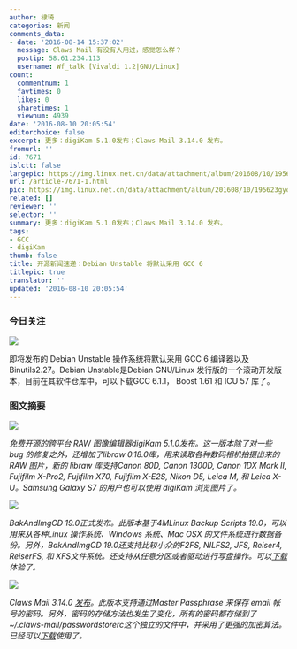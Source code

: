 ```yaml
---
author: 棣琦
categories: 新闻
comments_data:
- date: '2016-08-14 15:37:02'
  message: Claws Mail 有没有人用过，感觉怎么样？
  postip: 58.61.234.113
  username: Wf_talk [Vivaldi 1.2|GNU/Linux]
count:
  commentnum: 1
  favtimes: 0
  likes: 0
  sharetimes: 1
  viewnum: 4939
date: '2016-08-10 20:05:54'
editorchoice: false
excerpt: 更多：digiKam 5.1.0发布；Claws Mail 3.14.0 发布。
fromurl: ''
id: 7671
islctt: false
largepic: https://img.linux.net.cn/data/attachment/album/201608/10/195623gyq5myyhm4cmqezq.jpg
url: /article-7671-1.html
pic: https://img.linux.net.cn/data/attachment/album/201608/10/195623gyq5myyhm4cmqezq.jpg.thumb.jpg
related: []
reviewer: ''
selector: ''
summary: 更多：digiKam 5.1.0发布；Claws Mail 3.14.0 发布。
tags:
- GCC
- digiKam
thumb: false
title: 开源新闻速递：Debian Unstable 将默认采用 GCC 6
titlepic: true
translator: ''
updated: '2016-08-10 20:05:54'
---
```


### 今日关注


![](/data/attachment/album/201608/10/195623gyq5myyhm4cmqezq.jpg)


即将发布的 Debian Unstable 操作系统将默认采用 GCC 6 编译器以及 Binutils2.27。Debian Unstable是Debian GNU/Linux 发行版的一个滚动开发版本，目前在其软件仓库中，可以下载GCC 6.1.1， Boost 1.61 和 ICU 57 库了。


### 图文摘要


![](/data/attachment/album/201608/10/195855gwt99lt2ameahtwb.jpg)


*免费开源的跨平台 RAW 图像编辑器digiKam 5.1.0发布。这一版本除了对一些 bug 的修复之外，还增加了libraw 0.18.0库，用来读取各种数码相机拍摄出来的 RAW 图片，新的 libraw 库支持Canon 80D, Canon 1300D, Canon 1DX Mark II, Fujifilm X-Pro2, Fujifilm X70, Fujifilm X-E2S, Nikon D5, Leica M, 和 Leica X-U。Samsung Galaxy S7 的用户也可以使用 digiKam 浏览图片了。*


![](/data/attachment/album/201608/10/200014kszl6aau81dpqa2f.jpg)


*BakAndImgCD 19.0正式发布。此版本基于4MLinux Backup Scripts 19.0，可以用来从各种Linux 操作系统、Windows 系统、Mac OSX 的文件系统进行数据备份。另外，BakAndImgCD 19.0还支持比较小众的F2FS, NILFS2, JFS, Reiser4, ReiserFS, 和 XFS文件系统。还支持从任意分区或者驱动进行写盘操作。可以[下载](http://linux.softpedia.com/get/System/Operating-Systems/Linux-Distributions/BakAndImgCD-102431.shtml)体验了。*


![](/data/attachment/album/201608/10/200219zx8zixsszkx5vgju.jpg)


*Claws Mail 3.14.0 [发布](http://www.claws-mail.org/news.php)。此版本支持通过Master Passphrase 来保存 email 帐号的密码。另外，密码的存储方法也发生了变化，所有的密码都存储到了~/.claws-mail/passwordstorerc这个独立的文件中，并采用了更强的加密算法。已经可以[下载](http://linux.softpedia.com/get/Communications/Email/Claws-Mail-3997.shtml)使用了。*